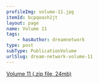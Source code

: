 ```yaml
---
profileImg: volume-11.jpg
itemId: bcpqoash2jt
layout: page
name: Volume 11
tags:
    - hasAuthor: dreamnetwork
type: post
subType: PublicationVolume
urlSlug: dream-network-volume-11
---
```


<a href="../files/Volume_11.zip" download>Volume 11 (.zip file, 24mb)</a>
